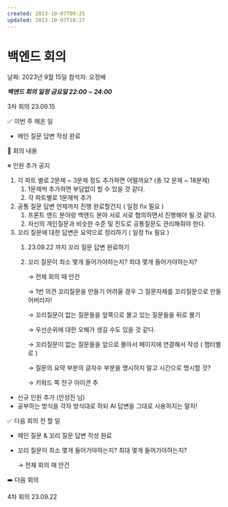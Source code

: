 ```yaml
---
created: 2023-10-07T09:25
updated: 2023-10-07T18:27
---
```

# 백엔드 회의

날짜: 2023년 9월 15일
참석자: 오정배

***백엔드 회의 일정 금요일 22:00 ~ 24:00***

3차 회의 23.09.15

✅ 이번 주 해온 일

- 메인 질문 답변 작성 완료

📃 회의 내용

※ 인원 추가 공지

1. 각 파트 별로 2문제 ~ 3문제 정도 추가하면 어떨까요? (총 12 문제 ~ 18문제) 
    1. 1문제씩 추가하면 부담없이 할 수 있을 것 같다.
    2. 각 파트별로 1문제씩 추가
2. 공통 질문 답변 언제까지 진행 완료할건지 ( 일정 fix 필요 ) 
    1. 프론트 엔드 분야랑 백엔드 분야 서로 서로 협의하면서 진행해야 될 것 같다.
    2. 자신의 개인질문과 비슷한 수준 및 진도로 공통질문도 관리해줘야 한다.
3. 꼬리 질문에 대한 답변은 요약으로 정리하기 ( 일정 fix 필요 )
    1. 23.09.22 까지 꼬리 질문 답변 완료하기
    2. 꼬리 질문이 최소 몇개 들어가야하는지? 최대 몇개 들어가야하는지? 
        
        → 전체 회의 때 안건
        
        → 1번 의견 꼬리질문을 만들기 어려울 경우 그 질문자체를 꼬리질문으로 만들어버리자!
        
        → 꼬리질문이 없는 질문들을 앞쪽으로 몰고 있는 질문들을 뒤로 몰기
        
        → 우선순위에 대한 오해가 생길 수도 있을 것 같다.
        
        → 꼬리질문이 없는 질문들을 앞으로 몰아서 페이지에 연결해서 작성 ( 챕터별로 )
        
        → 질문의 요약 부분의 글자수 부분을 명시하지 말고 시간으로 명시할 것?
        
        → 키워드 쪽 전구 아이콘 추
        

- 신규 인원 추가 (안성진 님)
- 공부하는 방식을 각자 방식대로 하되 AI 답변을 그대로 사용하지는 말자!

✅ 다음 회의 전 할 일

- 메인 질문 & 꼬리 질문 답변 작성 완료
- 꼬리 질문이 최소 몇개 들어가야하는지? 최대 몇개 들어가야하는지?
    
    → 전체 회의 때 안건
    

➡️ 다음 회의

4차 회의 23.09.22